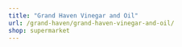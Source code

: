 ```yaml
---
title: "Grand Haven Vinegar and Oil"
url: /grand-haven/grand-haven-vinegar-and-oil/
shop: supermarket
---
```

